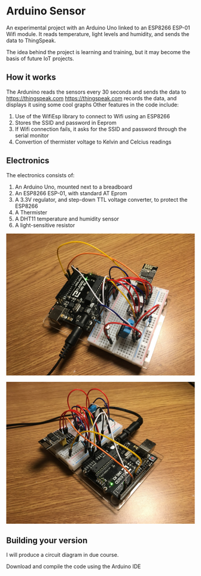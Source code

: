 # Arduino Sensor
An experimental project with an Arduino Uno linked to an ESP8266 ESP-01 Wifi module. 
It reads temperature, light levels and humidity, and sends the data to ThingSpeak.

The idea behind the project is learning and training, but it may become the basis of future IoT projects.

## How it works
The Ardunino reads the sensors every 30 seconds and sends the data to https://thingspeak.com
https://thingspeak.com records the data, and displays it using some cool graphs
Other features in the code include:
1. Use of the WifiEsp library to connect to Wifi using an ESP8266
2. Stores the SSID and password in Eeprom
3. If Wifi connection fails, it asks for the SSID and password through the serial monitor
4. Convertion of thermister voltage to Kelvin and Celcius readings


## Electronics
The electronics consists of:
1. An Arduino Uno, mounted next to a breadboard
2. An ESP8266 ESP-01, with standard AT Eprom
3. A 3.3V regulator, and step-down TTL voltage converter, to protect the ESP8266
4. A Thermister
5. A DHT11 temperature and humidity sensor
6. A light-sensitive resistor

![Picture of prototype board](https://github.com/kev1nd/ArduinoSensor/blob/master/assets/pic1.jpg)

![Picture of prototype board](https://github.com/kev1nd/ArduinoSensor/blob/master/assets/pic2.jpg)

## Building your version
I will produce a circuit diagram in due course.

Download and compile the code using the Arduino IDE
